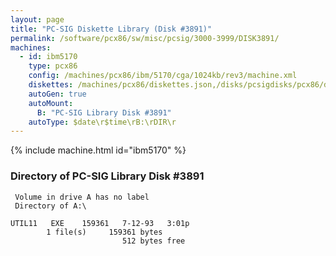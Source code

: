 ```yaml
---
layout: page
title: "PC-SIG Diskette Library (Disk #3891)"
permalink: /software/pcx86/sw/misc/pcsig/3000-3999/DISK3891/
machines:
  - id: ibm5170
    type: pcx86
    config: /machines/pcx86/ibm/5170/cga/1024kb/rev3/machine.xml
    diskettes: /machines/pcx86/diskettes.json,/disks/pcsigdisks/pcx86/diskettes.json
    autoGen: true
    autoMount:
      B: "PC-SIG Library Disk #3891"
    autoType: $date\r$time\rB:\rDIR\r
---
```


{% include machine.html id="ibm5170" %}

### Directory of PC-SIG Library Disk #3891

     Volume in drive A has no label
     Directory of A:\

    UTIL11   EXE    159361   7-12-93   3:01p
            1 file(s)     159361 bytes
                             512 bytes free
